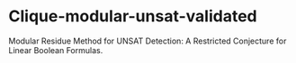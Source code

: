 # Clique-modular-unsat-validated

Modular Residue Method for UNSAT Detection: A Restricted Conjecture for Linear Boolean Formulas.


